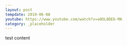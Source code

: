 ```yaml
---
layout: post
tempdate: 2019-06-08
youtube: https://www.youtube.com/watch?v=a0OL8DEb-MA
category: _placeholder
---
```

test content